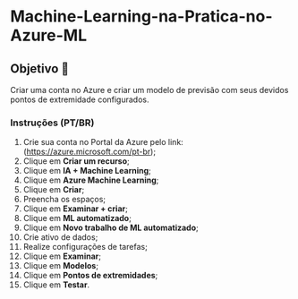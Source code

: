 # Machine-Learning-na-Pratica-no-Azure-ML

## Objetivo 🎯
Criar uma conta no Azure e criar um modelo de previsão com seus devidos pontos de extremidade configurados.

### Instruções (PT/BR) 
1. Crie sua conta no Portal da Azure pelo link: (https://azure.microsoft.com/pt-br);
2. Clique em **Criar um recurso**;
3. Clique em **IA + Machine Learning**;
4. Clique em **Azure Machine Learning**;
5. Clique em **Criar**;
6. Preencha os espaços;
7. Clique em **Examinar + criar**;
8. Clique em **ML automatizado**;
9. Clique em **Novo trabalho de ML automatizado**;
10. Crie ativo de dados;
11. Realize configurações de tarefas;
12. Clique em **Examinar**;
13. Clique em **Modelos**;
14. Clique em **Pontos de extremidades**;
15. Clique em **Testar**.
